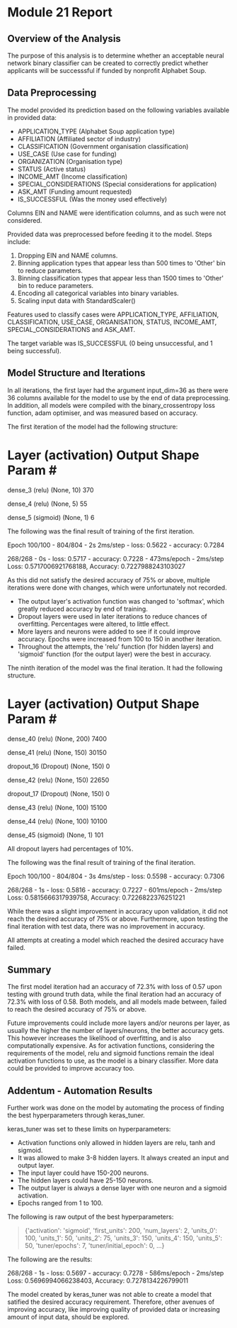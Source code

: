 # Module 21 Report 

## Overview of the Analysis

The purpose of this analysis is to determine whether an acceptable neural network binary classifier can be created to correctly predict whether applicants will be successsful if funded by nonprofit Alphabet Soup.

## Data Preprocessing

The model provided its prediction based on the following variables available in provided data:
- APPLICATION_TYPE (Alphabet Soup application type)
- AFFILIATION (Affiliated sector of industry)
- CLASSIFICATION (Government organisation classification)
- USE_CASE (Use case for funding)
- ORGANIZATION (Organisation type)
- STATUS (Active status)
- INCOME_AMT (Income classification)
- SPECIAL_CONSIDERATIONS (Special considerations for application)
- ASK_AMT (Funding amount requested)
- IS_SUCCESSFUL (Was the money used effectively)

Columns EIN and NAME were identification columns, and as such were not considered.

Provided data was preprocessed before feeding it to the model. Steps include:
1. Dropping EIN and NAME columns.
2. Binning application types that appear less than 500 times to 'Other' bin to reduce parameters.
3. Binning classification types that appear less than 1500 times to 'Other' bin to reduce parameters.
4. Encoding all categorical variables into binary variables.
5. Scaling input data with StandardScaler()

Features used to classify cases were APPLICATION_TYPE, AFFILIATION, CLASSIFICATION, USE_CASE, ORGANISATION, STATUS, INCOME_AMT, SPECIAL_CONSIDERATIONS and ASK_AMT.

The target variable was IS_SUCCESSFUL (0 being unsuccessful, and 1 being successful).

## Model Structure and Iterations

In all iterations, the first layer had the argument input_dim=36 as there were 36 columns available for the model to use by the end of data preprocessing. In addition, all models were compiled with the binary_crossentropy loss function, adam optimiser, and was measured based on accuracy.

The first iteration of the model had the following structure:

 Layer (activation)         Output Shape              Param #   
=================================================================
 dense_3 (relu)             (None, 10)                370       
                                                                 
 dense_4 (relu)             (None, 5)                 55        
                                                                 
 dense_5 (sigmoid)          (None, 1)                 6         

The following was the final result of training of the first iteration.

Epoch 100/100 - 804/804 - 2s 2ms/step - loss: 0.5622 - accuracy: 0.7284

268/268 - 0s - loss: 0.5717 - accuracy: 0.7228 - 473ms/epoch - 2ms/step
Loss: 0.5717006921768188, Accuracy: 0.7227988243103027

As this did not satisfy the desired accuracy of 75% or above, multiple iterations were done with changes, which were unfortunately not recorded.
- The output layer's activation function was changed to 'softmax', which greatly reduced accuracy by end of training.
- Dropout layers were used in later iterations to reduce chances of overfitting. Percentages were altered, to little effect.
- More layers and neurons were added to see if it could improve accuracy. Epochs were increased from 100 to 150 in another iteration.
- Throughout the attempts, the 'relu' function (for hidden layers) and 'sigmoid' function (for the output layer) were the best in accuracy.

The ninth iteration of the model was the final iteration. It had the following structure.

 Layer (activation)          Output Shape              Param #   
=================================================================
 dense_40 (relu)             (None, 200)               7400      
                                                                 
 dense_41 (relu)             (None, 150)               30150     
                                                                 
 dropout_16 (Dropout)        (None, 150)               0         
                                                                 
 dense_42 (relu)             (None, 150)               22650     
                                                                 
 dropout_17 (Dropout)        (None, 150)               0         
                                                                 
 dense_43 (relu)             (None, 100)               15100     
                                                                 
 dense_44 (relu)             (None, 100)               10100     
                                                                 
 dense_45 (sigmoid)          (None, 1)                 101       

All dropout layers had percentages of 10%.

The following was the final result of training of the final iteration.

Epoch 100/100 - 804/804 - 3s 4ms/step - loss: 0.5598 - accuracy: 0.7306

268/268 - 1s - loss: 0.5816 - accuracy: 0.7227 - 601ms/epoch - 2ms/step
Loss: 0.5815666317939758, Accuracy: 0.7226822376251221

While there was a slight improvement in accuracy upon validation, it did not reach the desired accuracy of 75% or above. Furthermore, upon testing the final iteration with test data, there was no improvement in accuracy.

All attempts at creating a model which reached the desired accuracy have failed.

## Summary

The first model iteration had an accuracy of 72.3% with loss of 0.57 upon testing with ground truth data, while the final iteration had an accuracy of 72.3% with loss of 0.58. Both models, and all models made between, failed to reach the desired accuracy of 75% or above.

Future improvements could include more layers and/or neurons per layer, as usually the higher the number of layers/neurons, the better accuracy gets. This however increases the likelihood of overfitting, and is also computationally expensive. As for activation functions, considering the requirements of the model, relu and sigmoid functions remain the ideal activation functions to use, as the model is a binary classifier. More data could be provided to improve accuracy too.

## Addentum - Automation Results

Further work was done on the model by automating the process of finding the best hyperparameters through keras_tuner.

keras_tuner was set to these limits on hyperparameters:
- Activation functions only allowed in hidden layers are relu, tanh and sigmoid.
- It was allowed to make 3-8 hidden layers. It always created an input and output layer.
- The input layer could have 150-200 neurons.
- The hidden layers could have 25-150 neurons.
- The output layer is always a dense layer with one neuron and a sigmoid activation.
- Epochs ranged from 1 to 100.

The following is raw output of the best hyperparameters:

> {'activation': 'sigmoid',
>  'first_units': 200,
> 'num_layers': 2,
> 'units_0': 100,
> 'units_1': 50,
> 'units_2': 75,
> 'units_3': 150,
> 'units_4': 150,
> 'units_5': 50,
> 'tuner/epochs': 7,
> 'tuner/initial_epoch': 0,
>   ...}

The following are the results:

268/268 - 1s - loss: 0.5697 - accuracy: 0.7278 - 586ms/epoch - 2ms/step
Loss: 0.5696994066238403, Accuracy: 0.7278134226799011

The model created by keras_tuner was not able to create a model that satified the desired accuracy requirement. Therefore, other avenues of improving accuracy, like improving quality of provided data or increasing amount of input data, should be explored.
